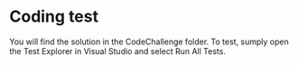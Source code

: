 # Coding test
You will find the solution in the CodeChallenge folder. To test, sumply open the Test Explorer in Visual Studio and select Run All Tests.
